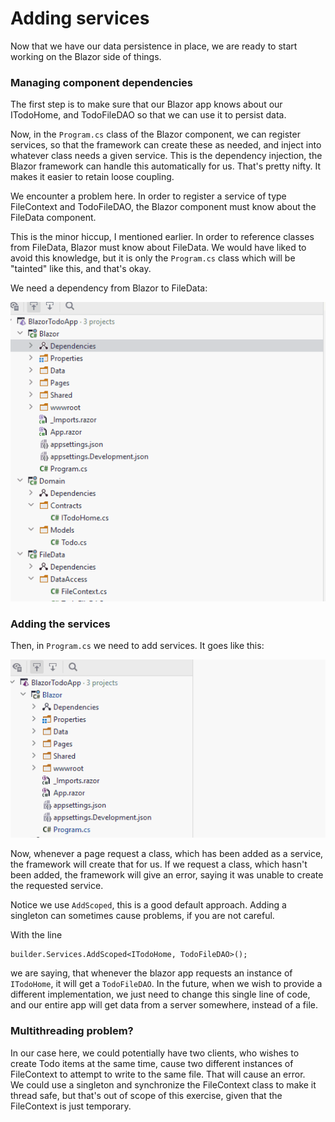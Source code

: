 # Adding services
Now that we have our data persistence in place, we are ready to start working on the Blazor side of things. 

### Managing component dependencies
The first step is to make sure that our Blazor app knows about our ITodoHome, and TodoFileDAO so that we can use it to persist data.

Now, in the `Program.cs` class of the Blazor component, we can register services, so that the framework can create these as needed, and inject into whatever class needs a given service. This is the dependency injection, the Blazor framework can handle this automatically for us. That's pretty nifty. It makes it easier to retain loose coupling.

We encounter a problem here. In order to register a service of type FileContext and TodoFileDAO, the Blazor component must know about the FileData component.

This is the minor hiccup, I mentioned earlier. In order to reference classes from FileData, Blazor must know about FileData. 
We would have liked to avoid this knowledge, but it is only the `Program.cs` class which will be "tainted" like this, and that's okay.

We need a dependency from Blazor to FileData:

![](Resources/DependBlazorToFileData.gif)


### Adding the services
Then, in `Program.cs` we need to add services. It goes like this:

![](Resources/AddingServices.gif)

Now, whenever a page request a class, which has been added as a service, the framework will create that for us. 
If we request a class, which hasn't been added, the framework will give an error, saying it was unable to create the requested service.

Notice we use `AddScoped`, this is a good default approach. Adding a singleton can sometimes cause problems, if you are not careful.

With the line 

```
builder.Services.AddScoped<ITodoHome, TodoFileDAO>();
``` 

we are saying, that whenever the blazor app requests an instance of `ITodoHome`, it will get a `TodoFileDAO`. In the future, when we wish to provide a different implementation, we just need to change this single line of code, and our entire app will get data from a server somewhere, instead of a file. 

### Multithreading problem?
In our case here, we could potentially have two clients, who wishes to create Todo items at the same time, 
cause two different instances of FileContext to attempt to write to the same file. That will cause an error.  
We could use a singleton and synchronize the FileContext class to make it thread safe, 
but that's out of scope of this exercise, given that the FileContext is just temporary.
